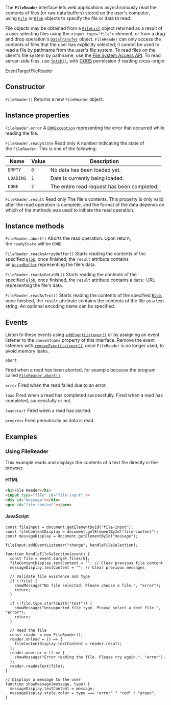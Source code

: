 The **`FileReader`** interface lets web applications asynchronously read the contents of files (or raw data buffers) stored on the user's computer, using [`File`](https://developer.mozilla.org/en-US/docs/Web/API/File) or [`Blob`](https://developer.mozilla.org/en-US/docs/Web/API/Blob) objects to specify the file or data to read.

File objects may be obtained from a [`FileList`](https://developer.mozilla.org/en-US/docs/Web/API/FileList) object returned as a result of a user selecting files using the `<input type="file">` element, or from a drag and drop operation's [`DataTransfer`](https://developer.mozilla.org/en-US/docs/Web/API/DataTransfer) object. `FileReader` can only access the contents of files that the user has explicitly selected; it cannot be used to read a file by pathname from the user's file system. To read files on the client's file system by pathname, use the [File System Access API](https://developer.mozilla.org/en-US/docs/Web/API/File_System_API). To read server-side files, use [`fetch()`](https://developer.mozilla.org/en-US/docs/Web/API/Window/fetch "fetch()"), with [CORS](https://developer.mozilla.org/en-US/docs/Web/HTTP/CORS) permission if reading cross-origin.

EventTargetFileReader

## Constructor

`FileReader()`
Returns a new `FileReader` object.
## Instance properties

`FileReader.error`
A [`DOMException`](https://developer.mozilla.org/en-US/docs/Web/API/DOMException) representing the error that occurred while reading the file.

`FileReader.readyState` Read only
A number indicating the state of the `FileReader`. This is one of the following:

| Name      | Value | Description                                 |
| --------- | ----- | ------------------------------------------- |
| `EMPTY`   | `0`   | No data has been loaded yet.                |
| `LOADING` | `1`   | Data is currently being loaded.             |
| `DONE`    | `2`   | The entire read request has been completed. |

`FileReader.result` Read only
The file's contents. This property is only valid after the read operation is complete, and the format of the data depends on which of the methods was used to initiate the read operation.

## Instance methods

`FileReader.abort()`
Aborts the read operation. Upon return, the `readyState` will be `DONE`.

`FileReader.readAsArrayBuffer()`
Starts reading the contents of the specified [`Blob`](https://developer.mozilla.org/en-US/docs/Web/API/Blob), once finished, the `result` attribute contains an [`ArrayBuffer`](https://developer.mozilla.org/en-US/docs/Web/JavaScript/Reference/Global_Objects/ArrayBuffer) representing the file's data.

`FileReader.readAsDataURL()`
Starts reading the contents of the specified [`Blob`](https://developer.mozilla.org/en-US/docs/Web/API/Blob), once finished, the `result` attribute contains a `data:` URL representing the file's data.

`FileReader.readAsText()`
Starts reading the contents of the specified [`Blob`](https://developer.mozilla.org/en-US/docs/Web/API/Blob), once finished, the `result` attribute contains the contents of the file as a text string. An optional encoding name can be specified.

## Events
Listen to these events using [`addEventListener()`](https://developer.mozilla.org/en-US/docs/Web/API/EventTarget/addEventListener "addEventListener()") or by assigning an event listener to the `oneventname` property of this interface. Remove the event listeners with [`removeEventListener()`](https://developer.mozilla.org/en-US/docs/Web/API/EventTarget/removeEventListener "removeEventListener()"), once `FileReader` is no longer used, to avoid memory leaks.

`abort`

Fired when a read has been aborted, for example because the program called [`FileReader.abort()`](https://developer.mozilla.org/en-US/docs/Web/API/FileReader/abort).

`error`
Fired when the read failed due to an error.

`load`
Fired when a read has completed successfully.
Fired when a read has completed, successfully or not.

`loadstart`
Fired when a read has started.

`progress`
Fired periodically as data is read.

## Examples

### Using FileReader

This example reads and displays the contents of a text file directly in the browser.

#### HTML
```HTML
<h1>File Reader</h1>
<input type="file" id="file-input" />
<div id="message"></div>
<pre id="file-content"></pre>
```

#### JavaScript
```JS
const fileInput = document.getElementById("file-input");
const fileContentDisplay = document.getElementById("file-content");
const messageDisplay = document.getElementById("message");

fileInput.addEventListener("change", handleFileSelection);

function handleFileSelection(event) {
  const file = event.target.files[0];
  fileContentDisplay.textContent = ""; // Clear previous file content
  messageDisplay.textContent = ""; // Clear previous messages

  // Validate file existence and type
  if (!file) {
    showMessage("No file selected. Please choose a file.", "error");
    return;
  }

  if (!file.type.startsWith("text")) {
    showMessage("Unsupported file type. Please select a text file.", "error");
    return;
  }

  // Read the file
  const reader = new FileReader();
  reader.onload = () => {
    fileContentDisplay.textContent = reader.result;
  };
  reader.onerror = () => {
    showMessage("Error reading the file. Please try again.", "error");
  };
  reader.readAsText(file);
}

// Displays a message to the user
function showMessage(message, type) {
  messageDisplay.textContent = message;
  messageDisplay.style.color = type === "error" ? "red" : "green";
}
```